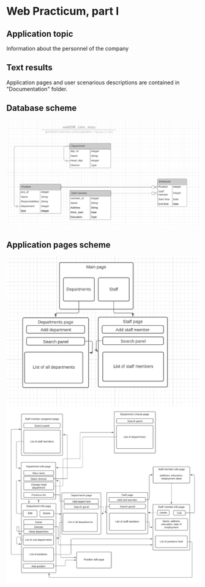 # Web Practicum, part I

## Application topic
Information about the personnel of the company

## Text results
Application pages and user scenarious descriptions are contained in "Documentation" folder. 

## Database scheme
![alt text](https://github.com/GetsuDer/cmcWebPrac/blob/main/Documentation/database_scheme.png)

## Application pages scheme

![alt text](https://github.com/GetsuDer/cmcWebPrac/blob/main/Application_layer1.png)
![alt text](https://github.com/GetsuDer/cmcWebPrac/blob/main/Application_layer2.png)
